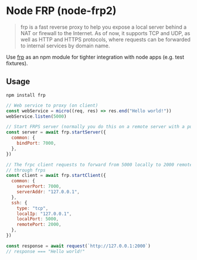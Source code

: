 # Node FRP (node-frp2)

> frp is a fast reverse proxy to help you expose a local server behind a NAT or firewall to the Internet. As of now, it supports TCP and UDP, as well as HTTP and HTTPS protocols, where requests can be forwarded to internal services by domain name.

Use [frp](https://github.com/fatedier/frp) as an npm module for tighter integration with node apps (e.g. test fixtures).

## Usage

`npm install frp`

```javascript
// Web service to proxy (on client)
const webService = micro((req, res) => res.end("Hello world!"))
webService.listen(5000)

// Start FRPS server (normally you do this on a remote server with a public ip)
const server = await frp.startServer({
  common: {
    bindPort: 7000,
  },
})

// The frpc client requests to forward from 5000 locally to 2000 remotely
// through frps
const client = await frp.startClient({
  common: {
    serverPort: 7000,
    serverAddr: "127.0.0.1",
  },
  ssh: {
    type: "tcp",
    localIp: "127.0.0.1",
    localPort: 5000,
    remotePort: 2000,
  },
})

const response = await request(`http://127.0.0.1:2000`) 
// response === "Hello world!"
```
